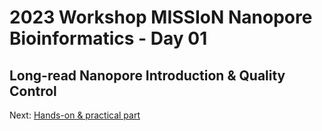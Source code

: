 # 2023 Workshop MISSIoN Nanopore Bioinformatics - Day 01

## Long-read Nanopore Introduction & Quality Control


Next: [Hands-on & practical part](hands-on.md)
